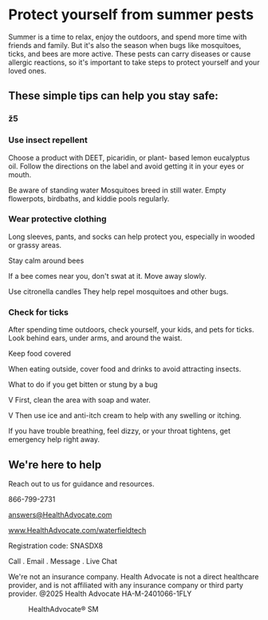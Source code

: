 # Protect yourself from summer pests

Summer is a time to relax, enjoy the outdoors, and spend more time with friends and family. But it's also the season when
bugs like mosquitoes, ticks, and bees are more active. These pests can carry diseases or cause allergic reactions, so it's
important to take steps to protect yourself and your loved ones.


## These simple tips can help you stay safe:


### ž5


### Use insect repellent

Choose a product with DEET, picaridin, or plant-
based lemon eucalyptus oil. Follow the directions on
the label and avoid getting it in your eyes or mouth.

Be aware of standing water
Mosquitoes breed in still water. Empty
flowerpots, birdbaths, and kiddie pools regularly.


### Wear protective clothing

Long sleeves, pants, and socks can help protect
you, especially in wooded or grassy areas.

Stay calm around bees

If a bee comes near you, don't swat at it.
Move away slowly.

Use citronella candles
They help repel mosquitoes and other bugs.


### Check for ticks

After spending time outdoors, check yourself,
your kids, and pets for ticks. Look behind ears,
under arms, and around the waist.

Keep food covered

When eating outside, cover food and drinks to
avoid attracting insects.


<figure>
</figure>


What to do if
you get bitten or
stung by a bug

V First, clean the area with soap and water.

V Then use ice and anti-itch cream to help with any swelling or itching.

If you have trouble breathing, feel dizzy, or your throat tightens, get
emergency help right away.


## We're here to help

Reach out to us for guidance and resources.

866-799-2731

answers@HealthAdvocate.com

www.HealthAdvocate.com/waterfieldtech

Registration code: SNASDX8

Call . Email . Message . Live Chat

We're not an insurance company. Health Advocate is not a direct healthcare provider, and is not affiliated
with any insurance company or third party provider. @2025 Health Advocate HA-M-2401066-1FLY


<figure>

HealthAdvocate®
SM

</figure>